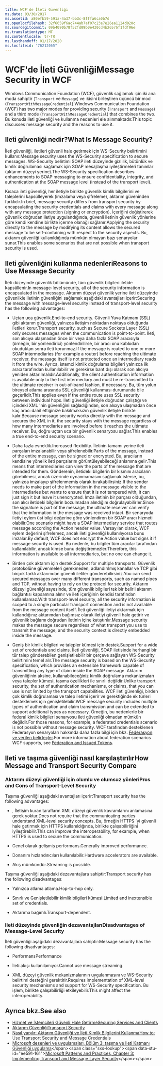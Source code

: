 ```yaml
---
title: WCF'de İleti Güvenliği
ms.date: 03/30/2017
ms.assetid: a80efb59-591a-4a37-bb3c-8fffa6ca0b7d
ms.openlocfilehash: 32f6659f6ac744ab7af07c23e7e26ea1124d020c
ms.sourcegitcommit: 09b4090b78f52fd09b0e430cd4b26576f1fdf96e
ms.translationtype: MT
ms.contentlocale: tr-TR
ms.lasthandoff: 01/17/2020
ms.locfileid: "76212065"
---
```

# <a name="message-security-in-wcf"></a><span data-ttu-id="ee591-102">WCF'de İleti Güvenliği</span><span class="sxs-lookup"><span data-stu-id="ee591-102">Message Security in WCF</span></span>

<span data-ttu-id="ee591-103">Windows Communication Foundation (WCF), güvenlik sağlamak için iki ana moda sahiptir (`Transport` ve `Message`) ve ikisini birleştiren üçüncü bir mod (`TransportWithMessageCredential`).</span><span class="sxs-lookup"><span data-stu-id="ee591-103">Windows Communication Foundation (WCF) has two major modes for providing security (`Transport` and `Message`) and a third mode (`TransportWithMessageCredential`) that combines the two.</span></span> <span data-ttu-id="ee591-104">Bu konuda ileti güvenliği ve kullanma nedenleri ele alınmaktadır.</span><span class="sxs-lookup"><span data-stu-id="ee591-104">This topic discusses message security and the reasons to use it.</span></span>

## <a name="what-is-message-security"></a><span data-ttu-id="ee591-105">Ileti güvenliği nedir?</span><span class="sxs-lookup"><span data-stu-id="ee591-105">What Is Message Security?</span></span>

<span data-ttu-id="ee591-106">İleti güvenliği, iletileri güvenli hale getirmek için WS-Security belirtimini kullanır.</span><span class="sxs-lookup"><span data-stu-id="ee591-106">Message security uses the WS-Security specification to secure messages.</span></span> <span data-ttu-id="ee591-107">WS-Security belirtimi SOAP ileti düzeyinde gizlilik, bütünlük ve kimlik doğrulaması sağlamak için SOAP mesajlaşma iyileştirmeleri tanımlar (aktarım düzeyi yerine).</span><span class="sxs-lookup"><span data-stu-id="ee591-107">The WS-Security specification describes enhancements to SOAP messaging to ensure confidentiality, integrity, and authentication at the SOAP message level (instead of the transport level).</span></span>

<span data-ttu-id="ee591-108">Kısaca ileti güvenliği, her iletiyle birlikte güvenlik kimlik bilgilerini ve taleplerini kapsülleyerek (imzalama veya şifreleme), aktarım güveninden farklıdır.</span><span class="sxs-lookup"><span data-stu-id="ee591-108">In brief, message security differs from transport security by encapsulating the security credentials and claims with every message along with any message protection (signing or encryption).</span></span> <span data-ttu-id="ee591-109">İçeriğini değiştirerek güvenlik doğrudan iletiye uygulandığında, güvenli iletinin güvenlik yönlerine göre kendi kendine birlikte içerme olanağı sağlanır.</span><span class="sxs-lookup"><span data-stu-id="ee591-109">Applying the security directly to the message by modifying its content allows the secured message to be self-containing with respect to the security aspects.</span></span> <span data-ttu-id="ee591-110">Bu, aktarım güvenliği kullanıldığında mümkün olmayan bazı senaryolar sunar.</span><span class="sxs-lookup"><span data-stu-id="ee591-110">This enables some scenarios that are not possible when transport security is used.</span></span>

## <a name="reasons-to-use-message-security"></a><span data-ttu-id="ee591-111">Ileti güvenliğini kullanma nedenleri</span><span class="sxs-lookup"><span data-stu-id="ee591-111">Reasons to Use Message Security</span></span>

<span data-ttu-id="ee591-112">İleti düzeyinde güvenlik bölümünde, tüm güvenlik bilgileri iletide kapsüllenir.</span><span class="sxs-lookup"><span data-stu-id="ee591-112">In message-level security, all of the security information is encapsulated in the message.</span></span> <span data-ttu-id="ee591-113">Aktarım düzeyi güvenlik yerine ileti düzeyinde güvenlikle iletinin güvenliğini sağlamak aşağıdaki avantajları içerir:</span><span class="sxs-lookup"><span data-stu-id="ee591-113">Securing the message with message-level security instead of transport-level security has the following advantages:</span></span>

- <span data-ttu-id="ee591-114">Uçtan uca güvenlik.</span><span class="sxs-lookup"><span data-stu-id="ee591-114">End-to-end security.</span></span> <span data-ttu-id="ee591-115">Güvenli Yuva Katmanı (SSL) gibi aktarım güvenliği, yalnızca iletişim noktadan noktaya olduğunda iletileri korur.</span><span class="sxs-lookup"><span data-stu-id="ee591-115">Transport security, such as Secure Sockets Layer (SSL) only secures messages when the communication is point-to-point.</span></span> <span data-ttu-id="ee591-116">İleti, son alıcıya ulaşmadan önce bir veya daha fazla SOAP aracısıyla (örneğin, bir yönlendirici) yönlendirilirse, bir aracı onu kablodan okuduktan sonra ileti korunmaz.</span><span class="sxs-lookup"><span data-stu-id="ee591-116">If the message is routed to one or more SOAP intermediaries (for example a router) before reaching the ultimate receiver, the message itself is not protected once an intermediary reads it from the wire.</span></span> <span data-ttu-id="ee591-117">Ayrıca, istemci kimlik doğrulama bilgileri yalnızca ilk aracı tarafından kullanılabilir ve gerekirse bant dışı olarak son alıcıya yeniden aktarılmalıdır.</span><span class="sxs-lookup"><span data-stu-id="ee591-117">Additionally, the client authentication information is available only to the first intermediary and must be re-transmitted to the ultimate receiver in out-of-band fashion, if necessary.</span></span> <span data-ttu-id="ee591-118">Bu, tüm yolun bireysel atlama arasında SSL güvenliği kullanması durumunda bile geçerlidir.</span><span class="sxs-lookup"><span data-stu-id="ee591-118">This applies even if the entire route uses SSL security between individual hops.</span></span> <span data-ttu-id="ee591-119">İleti güvenliği iletiyle doğrudan çalıştığı ve içindeki XML 'nin güvenliğini sağladığından, son alıcıya ulaşmadan önce kaç aracı dahil ettiğinize bakılmaksızın güvenlik iletiyle birlikte kalır.</span><span class="sxs-lookup"><span data-stu-id="ee591-119">Because message security works directly with the message and secures the XML in it, the security stays with the message regardless of how many intermediaries are involved before it reaches the ultimate receiver.</span></span> <span data-ttu-id="ee591-120">Bu, doğru uçtan uca bir güvenlik senaryosu sağlar.</span><span class="sxs-lookup"><span data-stu-id="ee591-120">This enables a true end-to-end security scenario.</span></span>

- <span data-ttu-id="ee591-121">Daha fazla esneklik.</span><span class="sxs-lookup"><span data-stu-id="ee591-121">Increased flexibility.</span></span> <span data-ttu-id="ee591-122">İletinin tamamı yerine ileti parçaları imzalanabilir veya şifrelenebilir.</span><span class="sxs-lookup"><span data-stu-id="ee591-122">Parts of the message, instead of the entire message, can be signed or encrypted.</span></span> <span data-ttu-id="ee591-123">Bu, aracıların kendisine yönelik ileti parçalarını görüntüleyebileceği anlamına gelir.</span><span class="sxs-lookup"><span data-stu-id="ee591-123">This means that intermediaries can view the parts of the message that are intended for them.</span></span> <span data-ttu-id="ee591-124">Gönderenin, iletideki bilgilerin bir kısmını aracıların görebilmesi, ancak üzerinde oynanmamasını sağlamak isterse, bu, yalnızca imzalayıp şifrelenmemiş olarak bırakabilirsiniz.</span><span class="sxs-lookup"><span data-stu-id="ee591-124">If the sender needs to make part of the information in the message visible to the intermediaries but wants to ensure that it is not tampered with, it can just sign it but leave it unencrypted.</span></span> <span data-ttu-id="ee591-125">İmza iletinin bir parçası olduğundan, son alıcı iletideki bilgilerin bozulmadan alındığını doğrulayabilirler.</span><span class="sxs-lookup"><span data-stu-id="ee591-125">Since the signature is part of the message, the ultimate receiver can verify that the information in the message was received intact.</span></span> <span data-ttu-id="ee591-126">Bir senaryoda iletiyi eylem üst bilgi değerine göre yönlendiren bir SOAP aracı hizmeti olabilir.</span><span class="sxs-lookup"><span data-stu-id="ee591-126">One scenario might have a SOAP intermediary service that routes message according the Action header value.</span></span> <span data-ttu-id="ee591-127">Varsayılan olarak, WCF eylem değerini şifrelemez, ancak ileti güvenliği kullanılıyorsa bunu imzalar.</span><span class="sxs-lookup"><span data-stu-id="ee591-127">By default, WCF does not encrypt the Action value but signs it if message security is used.</span></span> <span data-ttu-id="ee591-128">Bu nedenle, bu bilgiler tüm aracılar tarafından kullanılabilir, ancak kimse bunu değiştiremezler.</span><span class="sxs-lookup"><span data-stu-id="ee591-128">Therefore, this information is available to all intermediaries, but no one can change it.</span></span>

- <span data-ttu-id="ee591-129">Birden çok aktarım için destek.</span><span class="sxs-lookup"><span data-stu-id="ee591-129">Support for multiple transports.</span></span> <span data-ttu-id="ee591-130">Güvenlik protokolüne güvenmeleri gerekmeden, adlandırılmış kanallar ve TCP gibi birçok farklı aktarımdan güvenli iletiler gönderebilirsiniz.</span><span class="sxs-lookup"><span data-stu-id="ee591-130">You can send secured messages over many different transports, such as named pipes and TCP, without having to rely on the protocol for security.</span></span> <span data-ttu-id="ee591-131">Aktarım düzeyi güvenliği sayesinde, tüm güvenlik bilgileri tek bir belirli aktarım bağlantısı kapsamına alınır ve ileti içeriğinin kendisi tarafından kullanılamaz.</span><span class="sxs-lookup"><span data-stu-id="ee591-131">With transport-level security, all the security information is scoped to a single particular transport connection and is not available from the message content itself.</span></span> <span data-ttu-id="ee591-132">İleti güvenliği iletiyi aktarmak için kullandığınız aktarımdan bağımsız olarak iletiyi güvenli hale getirir ve güvenlik bağlamı doğrudan iletinin içine katıştırılır.</span><span class="sxs-lookup"><span data-stu-id="ee591-132">Message security makes the message secure regardless of what transport you use to transmit the message, and the security context is directly embedded inside the message.</span></span>

- <span data-ttu-id="ee591-133">Geniş bir kimlik bilgileri ve talepler kümesi için destek.</span><span class="sxs-lookup"><span data-stu-id="ee591-133">Support for a wide set of credentials and claims.</span></span> <span data-ttu-id="ee591-134">İleti güvenliği, SOAP iletisinde herhangi bir tür talep gönderebilen genişletilebilir bir çerçeve sağlayan WS-Security belirtimini temel alır.</span><span class="sxs-lookup"><span data-stu-id="ee591-134">The message security is based on the WS-Security specification, which provides an extensible framework capable of transmitting any type of claim inside the SOAP message.</span></span> <span data-ttu-id="ee591-135">Aktarım güvenliğinin aksine, kullanabileceğiniz kimlik doğrulama mekanizmaları veya talepler kümesi, taşıma özellikleri ile sınırlı değildir.</span><span class="sxs-lookup"><span data-stu-id="ee591-135">Unlike transport security, the set of authentication mechanisms, or claims, that you can use is not limited by the transport capabilities.</span></span> <span data-ttu-id="ee591-136">WCF ileti güvenliği, birden çok kimlik doğrulaması ve talep iletimi içerir ve gerektiğinde ek türleri desteklemek için genişletilebilir.</span><span class="sxs-lookup"><span data-stu-id="ee591-136">WCF message security includes multiple types of authentication and claim transmission and can be extended to support additional types as necessary.</span></span> <span data-ttu-id="ee591-137">Örneğin, bu nedenlerle bir federal kimlik bilgileri senaryosu ileti güvenliği olmadan mümkün değildir.</span><span class="sxs-lookup"><span data-stu-id="ee591-137">For those reasons, for example, a federated credentials scenario is not possible without message security.</span></span> <span data-ttu-id="ee591-138">WCF tarafından desteklenen Federasyon senaryoları hakkında daha fazla bilgi için bkz. [Federasyon ve verilen belirteçler](../../../../docs/framework/wcf/feature-details/federation-and-issued-tokens.md).</span><span class="sxs-lookup"><span data-stu-id="ee591-138">For more information about federation scenarios WCF supports, see [Federation and Issued Tokens](../../../../docs/framework/wcf/feature-details/federation-and-issued-tokens.md).</span></span>

## <a name="how-message-and-transport-security-compare"></a><span data-ttu-id="ee591-139">Ileti ve taşıma güvenliği nasıl karşılaştırılır</span><span class="sxs-lookup"><span data-stu-id="ee591-139">How Message and Transport Security Compare</span></span>

### <a name="pros-and-cons-of-transport-level-security"></a><span data-ttu-id="ee591-140">Aktarım düzeyi güvenliği için olumlu ve olumsuz yönleri</span><span class="sxs-lookup"><span data-stu-id="ee591-140">Pros and Cons of Transport-Level Security</span></span>

<span data-ttu-id="ee591-141">Taşıma güvenliği aşağıdaki avantajları içerir:</span><span class="sxs-lookup"><span data-stu-id="ee591-141">Transport security has the following advantages:</span></span>

- <span data-ttu-id="ee591-142">, İletişim kuran tarafların XML düzeyi güvenlik kavramlarını anlamasına gerek yoktur.</span><span class="sxs-lookup"><span data-stu-id="ee591-142">Does not require that the communicating parties understand XML-level security concepts.</span></span> <span data-ttu-id="ee591-143">Bu, örneğin HTTPS 'yi güvenli hale getirmek için HTTPS kullanıldığında, birlikte çalışabilirliğini iyileştirebilir.</span><span class="sxs-lookup"><span data-stu-id="ee591-143">This can improve the interoperability, for example, when HTTPS is used to secure the communication.</span></span>

- <span data-ttu-id="ee591-144">Genel olarak gelişmiş performans.</span><span class="sxs-lookup"><span data-stu-id="ee591-144">Generally improved performance.</span></span>

- <span data-ttu-id="ee591-145">Donanım hızlandırıcıları kullanılabilir.</span><span class="sxs-lookup"><span data-stu-id="ee591-145">Hardware accelerators are available.</span></span>

- <span data-ttu-id="ee591-146">Akış mümkündür.</span><span class="sxs-lookup"><span data-stu-id="ee591-146">Streaming is possible.</span></span>

 <span data-ttu-id="ee591-147">Taşıma güvenliği aşağıdaki dezavantajlara sahiptir:</span><span class="sxs-lookup"><span data-stu-id="ee591-147">Transport security has the following disadvantages:</span></span>

- <span data-ttu-id="ee591-148">Yalnızca atlama atlama.</span><span class="sxs-lookup"><span data-stu-id="ee591-148">Hop-to-hop only.</span></span>

- <span data-ttu-id="ee591-149">Sınırlı ve Genişletilebilir kimlik bilgileri kümesi.</span><span class="sxs-lookup"><span data-stu-id="ee591-149">Limited and inextensible set of credentials.</span></span>

- <span data-ttu-id="ee591-150">Aktarıma bağımlı.</span><span class="sxs-lookup"><span data-stu-id="ee591-150">Transport-dependent.</span></span>

### <a name="disadvantages-of-message-level-security"></a><span data-ttu-id="ee591-151">Ileti düzeyinde güvenliğin dezavantajları</span><span class="sxs-lookup"><span data-stu-id="ee591-151">Disadvantages of Message-Level Security</span></span>

<span data-ttu-id="ee591-152">İleti güvenliği aşağıdaki dezavantajlara sahiptir:</span><span class="sxs-lookup"><span data-stu-id="ee591-152">Message security has the following disadvantages:</span></span>

- <span data-ttu-id="ee591-153">Performans</span><span class="sxs-lookup"><span data-stu-id="ee591-153">Performance</span></span>

- <span data-ttu-id="ee591-154">İleti akışı kullanılamıyor.</span><span class="sxs-lookup"><span data-stu-id="ee591-154">Cannot use message streaming.</span></span>

- <span data-ttu-id="ee591-155">XML düzeyi güvenlik mekanizmalarının uygulanmasını ve WS-Security belirtimi desteğini gerektirir.</span><span class="sxs-lookup"><span data-stu-id="ee591-155">Requires implementation of XML-level security mechanisms and support for WS-Security specification.</span></span> <span data-ttu-id="ee591-156">Bu işlem, birlikte çalışabilirliği etkileyebilir.</span><span class="sxs-lookup"><span data-stu-id="ee591-156">This might affect the interoperability.</span></span>

## <a name="see-also"></a><span data-ttu-id="ee591-157">Ayrıca bkz.</span><span class="sxs-lookup"><span data-stu-id="ee591-157">See also</span></span>

- [<span data-ttu-id="ee591-158">Hizmet ve İstemcileri Güvenli Hale Getirme</span><span class="sxs-lookup"><span data-stu-id="ee591-158">Securing Services and Clients</span></span>](../../../../docs/framework/wcf/feature-details/securing-services-and-clients.md)
- [<span data-ttu-id="ee591-159">Aktarım Güvenliği</span><span class="sxs-lookup"><span data-stu-id="ee591-159">Transport Security</span></span>](../../../../docs/framework/wcf/feature-details/transport-security.md)
- [<span data-ttu-id="ee591-160">Nasıl yapılır: Aktarım Güvenliği ve İleti Kimlik Bilgilerini Kullanma</span><span class="sxs-lookup"><span data-stu-id="ee591-160">How to: Use Transport Security and Message Credentials</span></span>](../../../../docs/framework/wcf/feature-details/how-to-use-transport-security-and-message-credentials.md)
- <span data-ttu-id="ee591-161">[Microsoft desenleri ve uygulamaları, Bölüm 3: taşıma ve Ileti Katmanı Güvenliği uygulama](https://docs.microsoft.com/previous-versions/msp-n-p/ff647370(v=pandp.10))</span><span class="sxs-lookup"><span data-stu-id="ee591-161">[Microsoft Patterns and Practices, Chapter 3: Implementing Transport and Message Layer Security](https://docs.microsoft.com/previous-versions/msp-n-p/ff647370(v=pandp.10))</span></span>

